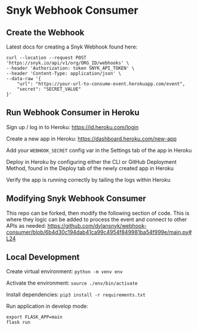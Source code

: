 # Snyk Webhook Consumer

## Create the Webhook

Latest docs for creating a Snyk Webhook found here: 

```
curl --location --request POST 'https://snyk.io/api/v1/org/ORG_ID/webhooks' \
--header 'Authorization: token SNYK_API_TOKEN' \
--header 'Content-Type: application/json' \
--data-raw '{
    "url": "https://your-url-to-consume-event.herokuapp.com/event",
    "secret": "SECRET_VALUE"
}'
```
## Run Webhook Consumer in Heroku

Sign up / log in to Heroku: https://id.heroku.com/login

Create a new app in Heroku: https://dashboard.heroku.com/new-app

Add your `WEBHOOK_SECRET` config var in the Settings tab of the app in Heroku

Deploy in Heroku by configuring either the CLI or GitHub Deployment Method, found in the Deploy tab of the newly created app in Heroku

Verify the app is running correctly by tailing the logs within Heroku

## Modifying Snyk Webhook Consumer

This repo can be forked, then modify the following section of code. This is where they logic can be added to process the event and connect to other APIs as needed:
https://github.com/dylansnyk/webhook-consumer/blob/6b4d30c194dab41ca99c4954f849981ba54f999e/main.py#L24

## Local Development

Create virtual environment: `python -m venv env`

Activate the environment: `source ./env/bin/activate`

Install dependencies: `pip3 install -r requirements.txt`

Run application in develop mode: 
```
export FLASK_APP=main
flask run
```
